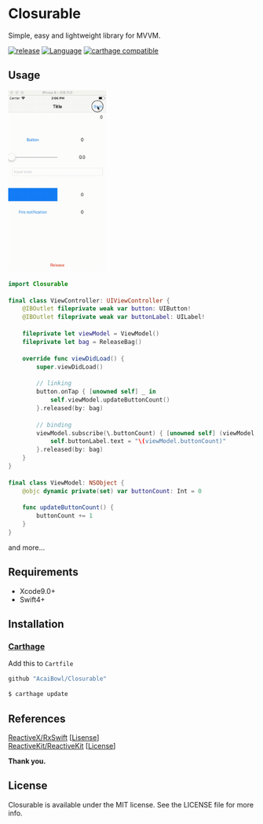 # Closurable
Simple, easy and lightweight library for MVVM.

[![release](https://img.shields.io/github/release/AcaiBowl/Closurable/all.svg)](https://github.com/AcaiBowl/Closurable/releases)
[![Language](http://img.shields.io/badge/language-swift4-orange.svg?style=flat
)](https://developer.apple.com/swift)
[![carthage compatible](https://img.shields.io/badge/carthage-compatible-4BC51D.svg?style=flat)](https://github.com/Carthage/Carthage)

## Usage
<img src="https://raw.githubusercontent.com/AcaiBowl/Closurable/master/usage.gif" width="200">

```swift
import Closurable

final class ViewController: UIViewController {
    @IBOutlet fileprivate weak var button: UIButton!
    @IBOutlet fileprivate weak var buttonLabel: UILabel!
    
    fileprivate let viewModel = ViewModel()
    fileprivate let bag = ReleaseBag()
    
    override func viewDidLoad() {
        super.viewDidLoad()
        
        // linking
        button.onTap { [unowned self] _ in
            self.viewModel.updateButtonCount()
        }.released(by: bag)
        
        // binding
        viewModel.subscribe(\.buttonCount) { [unowned self] (viewModel, _) in
            self.buttonLabel.text = "\(viewModel.buttonCount)"
        }.released(by: bag)
    }
}

final class ViewModel: NSObject {
    @objc dynamic private(set) var buttonCount: Int = 0
    
    func updateButtonCount() {
        buttonCount += 1
    }
}
```
and more...

## Requirements
* Xcode9.0+
* Swift4+

## Installation
### [Carthage](https://github.com/Carthage/Carthage)

Add this to `Cartfile`

```ruby
github "AcaiBowl/Closurable"
```

```bash
$ carthage update
```

## References
[ReactiveX/RxSwift](https://github.com/ReactiveX/RxSwift) [[Lisense](https://github.com/ReactiveX/RxSwift/blob/master/LICENSE.md)] <br>
[ReactiveKit/ReactiveKit](https://github.com/ReactiveKit/ReactiveKit) [[License](https://github.com/ReactiveKit/ReactiveKit/blob/master/LICENSE)]

**Thank you.**

## License
Closurable is available under the MIT license. See the LICENSE file for more info.
